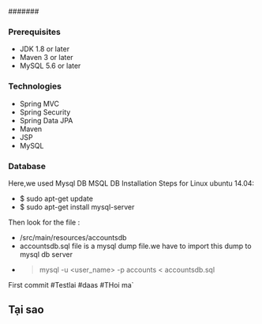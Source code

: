#######
### Prerequisites
- JDK 1.8 or later
- Maven 3 or later
- MySQL 5.6 or later

### Technologies
- Spring MVC
- Spring Security
- Spring Data JPA
- Maven
- JSP
- MySQL
### Database
Here,we used Mysql DB
MSQL DB Installation Steps for Linux ubuntu 14.04:
- $ sudo apt-get update
- $ sudo apt-get install mysql-server

Then look for the file :
- /src/main/resources/accountsdb
- accountsdb.sql file is a mysql dump file.we have to import this dump to mysql db server
- > mysql -u <user_name> -p accounts < accountsdb.sql

First commit
#Testlai
#daas
#THoi ma`
## Tại sao
